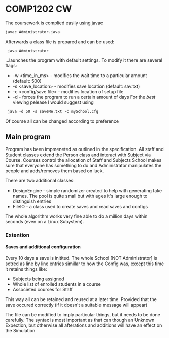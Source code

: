 # COMP1202 CW 

The coursework is complied easily using javac
 ```
 javac Administrator.java
 ```
Afterwards a class file is prepared and can be used:
```
 java Administrator
 ```
...launches the program with default settings.
To modify it there are several flags:
 * -w <time_in_ms> - modifies the wait time to a particular amount (default: 500)
 * -s <save_location> - modifies save location (default: sav.txt)
 * -c <config/save file> - modifies location of setup file
 * -d <days> - forces the program to run a certain amount of days
For the *best* viewing pelease I would suggest using
```
 java -d 50 -s saveMe.txt -c mySchool.cfg
```
Of course all can be changed according to preference

## Main program

Program has been impmeneted as outlined in the specification. All staff and Student classes
extend the Person class and interact with Subject via Course. Courses control the allocation of Staff and Subjects
School makes sure that everyone has something to do and Administrator manipulates the 
people and adds/removes them based on luck. 

There are two additional classes:
 * DesignEngine - simple randomizer created to help with generating fake names. The pool is quite small but with ages it's large enough to distinguish entries
 * FileIO - a class used to create saves and read saves and configs

The whole algorithm works very fine able to do a million days within seconds (even on a Linux Subystem).

### Extention

#### Saves and additional configuration

Every 10 days a save is initited. The whole School [NOT Administrator] is sotred as line by line entries simillar to how the Config was, except this time it retains things like:
 * Subjects being assigned
 * Whole list of enrolled students in a course
 * Associeted courses for Staff

This way all can be retained and reused at a later time. Provided that the save occured correctly (if it doesn't a suitable message will appear)

The file can be modified to imply particular things, but it needs to be done carefully.
The syntax is most important as that can though an Unknown Expection, but otherwise all afterations and additions will have an effect on the Simulation
